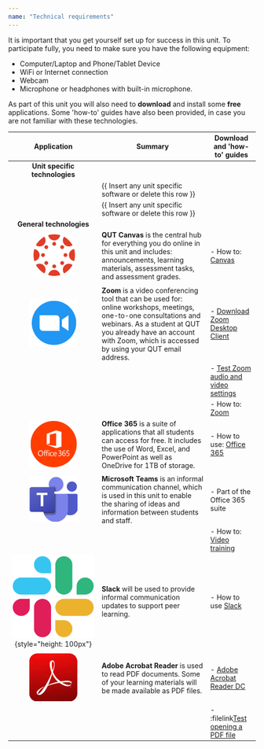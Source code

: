 ```yaml
---
name: "Technical requirements"
---
```


It is important that you get yourself set up for success in this unit. To participate fully, you need to make sure you have the following equipment:

- Computer/Laptop and Phone/Tablet Device
- WiFi or Internet connection
- Webcam
- Microphone or headphones with built-in microphone.

As part of this unit you will also need to **download** and install some **free** applications. Some 'how-to' guides have also been provided, in case you are not familiar with these technologies. 

| Application | Summary | Download and 'how-to' guides |
| :---: | --- | --- |
| **Unit specific technologies** |||
| | {{ Insert any unit specific software or delete this row }} | |
| | {{ Insert any unit specific software or delete this row }} | |
| **General technologies** |||
| ![Canvas logo](./images/canvas_logo.png) | **QUT Canvas** is the central hub for everything you do online in this unit and includes: announcements, learning materials, assessment tasks, and assessment grades. | - How to: [Canvas](https://qutvirtual4.qut.edu.au/group/student/student/it-and-printing/canvas) | \
| | | |
| ![Zoom logo](./images/zoom_logo-2.png) | **Zoom** is a video conferencing tool that can be used for: online workshops, meetings, one-to-one consultations and webinars. As a student at QUT you already have an account with Zoom, which is accessed by using your QUT email address. | - [Download Zoom Desktop Client](https://qut.zoom.us/) | \
| | | - [Test Zoom audio and video settings](https://zoom.us/test) | \
| | | - How to: [Zoom](https://qutvirtual4.qut.edu.au/group/student/it-and-printing/software-and-learning-tools/zoom) |
| ![Office 365 Logo](./images/office365_logo_trsp.png) | **Office 365** is a suite of applications that all students can access for free. It includes the use of Word, Excel, and PowerPoint as well as OneDrive for 1TB of storage. | - How to use: [Office 365](https://qutvirtual4.qut.edu.au/group/student/it-and-printing/software-and-learning-tools/office-365) | \
| | | |
| ![MS Teams Logo](./images/Microsoft_Teams_98-1.png) | **Microsoft Teams** is an informal communication channel, which is used in this unit to enable the sharing of ideas and information between students and staff. | - Part of the Office 365 suite | \
| | | - How to: [Video training](https://support.microsoft.com/en-us/office/microsoft-teams-video-training-4f108e54-240b-4351-8084-b1089f0d21d7) |
| ![Slack Logo](./images/slack-logo-icon.png){style="height: 100px"} | **Slack** will be used to provide informal communication updates to support peer learning. | - How to use [Slack](https://slack.com/intl/en-au/help/categories/360000049043) | \
| | | |
| ![Adobe Acrobat Reader](./images/adobe_acrobat_sml.png) | **Adobe Acrobat Reader** is used to read PDF documents. Some of your learning materials will be made available as PDF files. | - [Adobe Acrobat Reader DC](https://get2.adobe.com/reader/) |\
| | | - :filelink[Test opening a PDF file](./Adobe_Acrobat_Test.pdf) |

